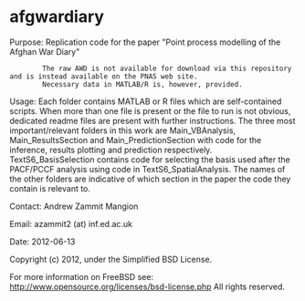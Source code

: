 afgwardiary
===========

Purpose:    Replication code for the paper "Point process modelling of the Afghan War Diary"

            The raw AWD is not available for download via this repository and is instead available on the PNAS web site.
            Necessary data in MATLAB/R is, however, provided.

Usage:      Each folder contains MATLAB or R files which are self-contained scripts. When more than one file is present or the file to run is not obvious, dedicated readme files are present with further instructions. The three most important/relevant folders in this work are Main_VBAnalysis, Main_ResultsSection and Main_PredictionSection with code for the inference, results plotting and prediction respectively. TextS6_BasisSelection contains code for selecting the basis used after the PACF/PCCF analysis using code in TextS6_SpatialAnalysis. The names of the other folders are indicative of which section in the paper the code they contain is relevant to. 

Contact:    Andrew Zammit Mangion

Email:      azammit2 (at) inf.ed.ac.uk

Date:       2012-06-13


Copyright (c) 2012, under the Simplified BSD License. 

For more information on FreeBSD see: http://www.opensource.org/licenses/bsd-license.php
All rights reserved.